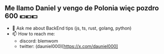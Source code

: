 
<h2 align="left">Me llamo Daniel y vengo de Polonia więc pozdro 600 💷💶💵</h2>



- 💬 Ask me about BackEnd tips (js, ts, rust, golang, python)
- 📫 How to reach me:
  - discord: blemwom
  - twitter: (dauniel000)[https://x.com/dauniel000]
